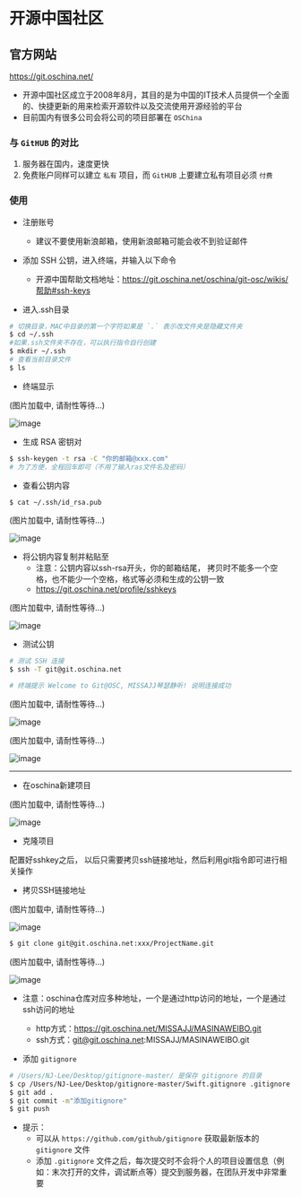 # 开源中国社区
## 官方网站

https://git.oschina.net/

* 开源中国社区成立于2008年8月，其目的是为中国的IT技术人员提供一个全面的、快捷更新的用来检索开源软件以及交流使用开源经验的平台
* 目前国内有很多公司会将公司的项目部署在 `OSChina`

### 与 `GitHUB` 的对比

1. 服务器在国内，速度更快
2. 免费账户同样可以建立 `私有` 项目，而 `GitHUB` 上要建立私有项目必须 `付费`

### 使用

* 注册账号
    * 建议不要使用新浪邮箱，使用新浪邮箱可能会收不到验证邮件

* 添加 SSH 公钥，进入终端，并输入以下命令

    * 开源中国帮助文档地址：https://git.oschina.net/oschina/git-osc/wikis/帮助#ssh-keys

* 进入.ssh目录
```bash
# 切换目录，MAC中目录的第一个字符如果是 `.` 表示改文件夹是隐藏文件夹
$ cd ~/.ssh
#如果.ssh文件夹不存在，可以执行指令自行创建
$ mkdir ~/.ssh
# 查看当前目录文件
$ ls 
```
* 终端显示


(图片加载中, 请耐性等待...)


 
 ![image](images/CreateProject/进入.ssh目录.png)
 
* 生成 RSA 密钥对
```bash
$ ssh-keygen -t rsa -C "你的邮箱@xxx.com"
# 为了方便，全程回车即可（不用了输入ras文件名及密码）
```

* 查看公钥内容
```bash
$ cat ~/.ssh/id_rsa.pub
```


(图片加载中, 请耐性等待...)


![image](images/CreateProject/密钥.png)

* 将公钥内容复制并粘贴至
    + 注意：公钥内容以ssh-rsa开头，你的邮箱结尾， 拷贝时不能多一个空格，也不能少一个空格，格式等必须和生成的公钥一致
    + https://git.oschina.net/profile/sshkeys


(图片加载中, 请耐性等待...)


![image](images/CreateProject/添加公钥.png)


* 测试公钥

```bash
# 测试 SSH 连接
$ ssh -T git@git.oschina.net

# 终端提示 Welcome to Git@OSC, MISSAJJ琴瑟静听! 说明连接成功
```

(图片加载中, 请耐性等待...)

![image](images/CreateProject/测试公钥.png)

(图片加载中, 请耐性等待...)


![image](images/CreateProject/公钥测试成功.png)


---
* 在oschina新建项目


(图片加载中, 请耐性等待...)


![image](images/CreateProject/创建项目.png)
* 克隆项目

配置好sshkey之后， 以后只需要拷贝ssh链接地址，然后利用git指令即可进行相关操作


- 拷贝SSH链接地址

(图片加载中, 请耐性等待...)

![image](images/CreateProject/拷贝SSH链接地址.png)


```bash
$ git clone git@git.oschina.net:xxx/ProjectName.git
```

(图片加载中, 请耐性等待...)


![image](images/CreateProject/git克隆.png)


*  注意：oschina仓库对应多种地址，一个是通过http访问的地址，一个是通过ssh访问的地址
    + http方式：https://git.oschina.net/MISSAJJ/MASINAWEIBO.git
    + ssh方式：git@git.oschina.net:MISSAJJ/MASINAWEIBO.git


* 添加 `gitignore`
```bash
# /Users/NJ-Lee/Desktop/gitignore-master/ 是保存 gitignore 的目录
$ cp /Users/NJ-Lee/Desktop/gitignore-master/Swift.gitignore .gitignore
$ git add .
$ git commit -m"添加gitignore"
$ git push
```

* 提示：
    * 可以从 `https://github.com/github/gitignore` 获取最新版本的 `gitignore` 文件
    * 添加 `.gitignore` 文件之后，每次提交时不会将个人的项目设置信息（例如：末次打开的文件，调试断点等）提交到服务器，在团队开发中非常重要


